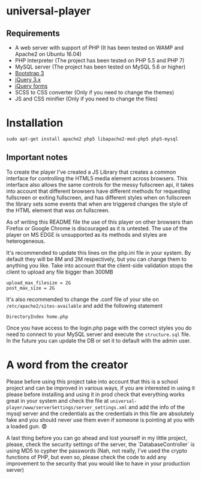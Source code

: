 # universal-player

## Requirements

+ A web server with support of PHP (It has been tested on WAMP and Apache2 on Ubuntu 16.04)
+ PHP Interpreter (The project has been tested on PHP 5.5 and PHP 7)
+ MySQL server (The project has been tested on MySQL 5.6 or higher)
+ [Bootstrap 3](http://getbootstrap.com/getting-started/#download)
+ [jQuery 3.x](http://jquery.com/download/)
+ [jQuery forms](http://malsup.github.io/jquery.form.js)
+ SCSS to CSS converter (Only if you need to change the themes)
+ JS and CSS minifier (Only if you need to change the files)

# Installation
```
sudo apt-get install apache2 php5 libapache2-mod-php5 php5-mysql
```
## Important notes
To create the player I've created a JS Library that creates a common interface for controlling the HTML5 media element across browsers. This interface also allows the same controls for the messy fullscreen api, it takes into account that different browsers have different methods for requesting fullscreen or exiting fullscreen, and has different styles when on fullscreen the library sets some events that when are triggered changes the style of the HTML element that was on fullscreen.

As of writing this README file the use of this player on other browsers than Firefox or Google Chrome is discouraged as it is untested. The use of the player on MS EDGE is unsupported as its methods and styles are heterogeneous.

It's recommended to update this lines on the php.ini file in your system. By default they will be 8M and 2M respectively, but you can change them to anything you like. Take into account that the client-side validation stops the client to upload any file bigger than 300MB
```
upload_max_filesize = 2G
post_max_size = 2G
```

It's also recommended to change the .conf file of your site on `/etc/apache2/sites-available` and add the following statement 
```
DirectoryIndex home.php
```

Once you have access to the login.php page with the correct styles you do need to connect to your MySQL server and execute the `structure.sql` file. In the future you can update the DB or set it to default with the admin user. 

# A word from the creator
Please before using this project take into account that this is a school project and can be improved in various ways, if you are interested in using it please before installing and using it in prod check that everything works great in your system and check the file at `universal-player/www/serverSettings/server_settings.xml` and add the info of the mysql server and the credentials as the credentials in this file are absolutely fake and you should never use them even if someone is pointing at you with a loaded gun. :fearful:

A last thing before you can go ahead and lost yourself in my little project, please, check the security settings of the server, the ´DatabaseController´ is using MD5 to cypher the passwords (Nah, not really, I've used the crypto functions of PHP, but even so, please check the code to add any improvement to the security that you would like to have in your production server)
